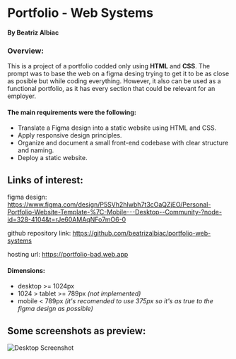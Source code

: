 # Portfolio - Web Systems
**By Beatriz Albiac**

### Overview:
This is a project of a portfolio codded only using **HTML** and **CSS**. The prompt was to base the web on a figma desing trying to get it to be as close as posible but while coding everything.
However, it also can be used as a functional portfolio, as it has every section that could be relevant for an employer.

#### The main requirements were the following:
- Translate a Figma design into a static website using HTML and CSS.
- Apply responsive design principles.
- Organize and document a small front-end codebase with clear structure and naming.
- Deploy a static website.

## Links of interest:
figma design: https://www.figma.com/design/P5SVh2hIwbh7t3cOaQZjEO/Personal-Portfolio-Website-Template-%7C-Mobile---Desktop--Community-?node-id=328-4104&t=rJe60AMAqNFo7mO6-0

github repository link: https://github.com/beatrizalbiac/portfolio-web-systems

hosting url: https://portfolio-bad.web.app

#### Dimensions:
- desktop >= 1024px
- 1024 > tablet >= 789px *(not implemented)*
- mobile < 789px *(it's recomended to use 375px so it's as true to the figma design as possible)*

## Some screenshots as preview:
![Desktop Screenshot](assets/images/bbva.png)
